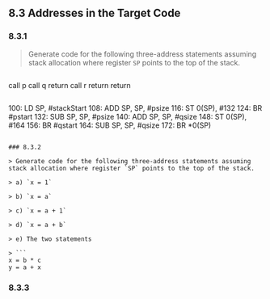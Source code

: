 ## 8.3 Addresses in the Target Code

### 8.3.1

> Generate code for the following three-address statements assuming stack allocation where register `SP` points to the top of the stack.

> ```
call p
call q
return
call r
return
return
```

```
100: LD  SP, #stackStart
108: ADD SP, SP, #psize
116: ST  0(SP), #132
124: BR  #pstart
132: SUB SP, SP, #psize
140: ADD SP, SP, #qsize
148: ST  0(SP), #164
156: BR  #qstart
164: SUB SP, SP, #qsize
172: BR  *0(SP)
```

### 8.3.2

> Generate code for the following three-address statements assuming stack allocation where register `SP` points to the top of the stack.

> a) `x = 1`

> b) `x = a`

> c) `x = a + 1`

> d) `x = a + b`

> e) The two statements

> ```
x = b * c
y = a + x
```

### 8.3.3

